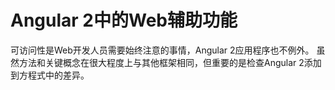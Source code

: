 # Angular 2中的Web辅助功能

可访问性是Web开发人员需要始终注意的事情，Angular 2应用程序也不例外。 虽然方法和关键概念在很大程度上与其他框架相同，但重要的是检查Angular 2添加到方程式中的差异。